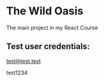 # The Wild Oasis

The main project in my React Course

## Test user credentials:

test@test.test


test1234
